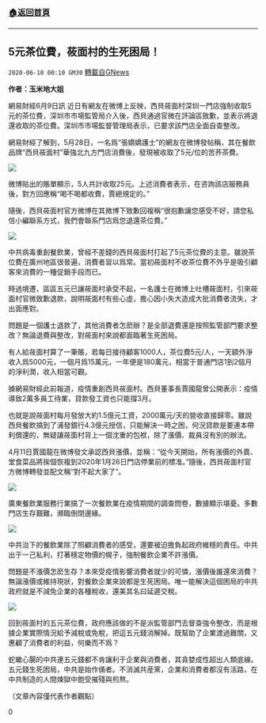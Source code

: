 ###  [:house:返回首頁](https://github.com/ourhimalayas/txt)
---

## 5元茶位費，莜面村的生死困局！
`2020-06-10 00:10 GM30` [轉載自GNews](https://gnews.org/zh-hant/228612/)

**作者：玉米地大姐**

網易財經6月9日訊 近日有網友在微博上反映，西貝莜面村深圳一門店強制收取5元的茶位費，深圳市市場監管局介入後，西貝通過官微在評論區致歉，並表示將退還收取的茶位費。深圳市市場監督管理局表示，已要求該門店全面自查整改。

網易財經了解到，5月28日，一名爲“張嬌嬌護士”的網友在微博發帖稱，其在餐飲品牌“西貝莜面村”華強北九方門店消費後，發現被收取了5元/位的苦荞茶費。

![](https://s3.amazonaws.com/gnews-media-offload/wp-content/uploads/2020/06/09235949/2-57.jpg)

微博貼出的賬單顯示，5人共計收取25元。上述消費者表示，在咨詢該店服務員後，對方回應稱“喝不喝都收費，賈總規定的。”

隨後，西貝莜面村官方微博在其微博下致歉回複稱“很抱歉讓您感受不好，請您私信小編聯系方式，我們會聯系門店爲您退還茶位費。”

![](https://s3.amazonaws.com/gnews-media-offload/wp-content/uploads/2020/06/10000046/3-36.jpg)

中共病毒重創餐飲業，曾經不差錢的西貝莜面村打起了5元茶位費的主意。雖說茶位費在廣州地區很普遍，消費者習以爲常。當初莜面村不收茶位費不外乎是吸引顧客來消費的一種促銷手段而已。

時過境遷，區區五元已讓莜面村承受不起，一名護士在微博上吐槽莜面村，引來莜面村官微致歉退款，說明莜面村有些心虛，擔心因小失大造成大批消費者流失，才出面應對。

問題是一個護士退款了，其他消費者怎麽辦？是全部退費還是按照監管部門要求整改？無論退費與整改，對莜面村來說都面臨著生死困局。

有人給莜面村算了一筆賬，若每日接待顧客1000人，茶位費5元/人，一天額外淨收入爲5000元，一個月爲15萬元，一年便是180萬元，相當于普通門店1到2個月的淨利潤，收入相當可觀。

據網易財經此前報道，疫情重創西貝莜面村。西貝董事長賈國龍曾公開表示：疫情導致2萬多員工待業，貸款發工資也只能撐3月。

也就是說莜面村每月發放大約1.5億元工資，2000萬元/天的營收直接歸零。雖說西貝餐飲搞到了浦發銀行4.3億元授信，只能解決一時之困，何況貸款是要連本帶利償還的，無疑讓莜面村背上一個沈重的包袱，除了漲價、裁員沒有別的辦法。

4月11日賈國龍在微博發文承認西貝漲價，並稱：“從今天開始，所有漲價的外賣、堂食菜品將挨個恢複到2020年1月26日門店停業前的標准。”隨後，西貝莜面村官方微博轉發並配文稱“對不起大家了”。

![](https://s3.amazonaws.com/gnews-media-offload/wp-content/uploads/2020/06/10000120/5-13.png)

廣東餐飲業服務行業搞了一次餐飲業在疫情期間的調查問卷，數據顯示堪憂。多數門店生存艱難，瀕臨倒閉邊緣。

![](https://s3.amazonaws.com/gnews-media-offload/wp-content/uploads/2020/06/10000208/6-9.jpg)

中共治下的餐飲業除了照顧消費者的感受，還要被迫擔負起政府維穩的責任。中共出于一己私利，打著穩定物價的幌子，強制餐飲企業不許漲價。

問題是不漲價怎麽生存？本來受疫情影響消費者就少的可憐，漲價後誰還來消費？無論漲價或維持現狀，對餐飲企業來說都是生死困局。唯一能解決這個困局的中共政府就是不減免企業的各種稅收，還美其名曰延遲交稅。

![](https://s3.amazonaws.com/gnews-media-offload/wp-content/uploads/2020/06/10000245/7-8.jpg)

回到莜面村的五元茶位費，政府應該做的不是派監管部門去督查強令整改，而是根據企業實際情況給予減稅或免稅，把這五元錢消解掉。既幫助了企業渡過難關，又惠顧了消費者的利益，何樂而不爲？

蛇蠍心腸的中共連五元錢都不肯讓利于企業與消費者，其貪婪成性超出人類底線。五元錢生死困局，中共是始作俑者。不消滅共産黨，企業和消費者都沒有活路，在中共制造的人間煉獄中飽受摧殘與煎熬。

（文章內容僅代表作者觀點）

0
